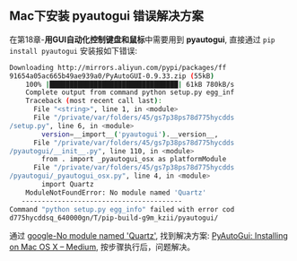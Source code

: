 ## Mac下安装 **pyautogui** 错误解决方案

在第18章-**用GUI自动化控制键盘和鼠标**中需要用到 **pyautogui**, 直接通过 
`pip install pyautogui` 安装报如下错误:

```bash
Downloading http://mirrors.aliyun.com/pypi/packages/ff
91654a05ac665b49ae939a0/PyAutoGUI-0.9.33.zip (55kB)
    100% |████████████████████████████████| 61kB 780kB/s
    Complete output from command python setup.py egg_inf
    Traceback (most recent call last):
      File "<string>", line 1, in <module>
      File "/private/var/folders/45/gs7p38ps78d775hycdds
/setup.py", line 6, in <module>
        version=__import__('pyautogui').__version__,
      File "/private/var/folders/45/gs7p38ps78d775hycdds
/pyautogui/__init__.py", line 110, in <module>
        from . import _pyautogui_osx as platformModule
      File "/private/var/folders/45/gs7p38ps78d775hycdds
/pyautogui/_pyautogui_osx.py", line 4, in <module>
        import Quartz
    ModuleNotFoundError: No module named 'Quartz'
   ----------------------------------------
Command "python setup.py egg_info" failed with error cod
d775hycddsq_640000gn/T/pip-build-g9m_kzii/pyautogui/
```

通过 [google-No module named 'Quartz'](https://www.google.com.hk/?gws_rd=ssl#safe=strict&q=No+module+named+%27Quartz%27&*),
找到解决方案: [PyAutoGui: Installing on Mac OS X – Medium](https://medium.com/@tracy_blog/pyautogui-installing-on-mac-os-x-86e397428b3#.myy0aj1xl),
按步骤执行后，问题解决。





